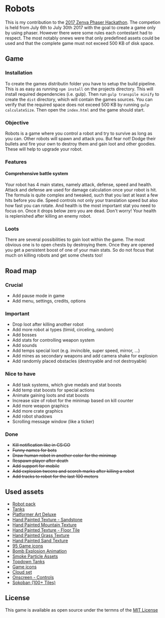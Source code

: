 # Robots

This is my contribution to the [2017 Zenva Phaser Hackathon](https://gamedevacademy.org/first-zenva-phaser-hackathon/?a=13). 
The competion is held from July 6th to July 30th 2017 with the goal to create
a game only by using phaser. However there were some rules each contestant 
had to respect. The most notably onews were that only predefined assets 
could be used and that the complete game must not exceed 500 KB of disk space.

## Game

### Installation

To create the games distributin folder you have to setup the build
pipeline. This is as easy as running `npm install` on the projects 
directory. This will install required dependencies (i.e. gulp). Then 
run `gulp transpile minify` to create the `dist` directory, which will
contain the games sources. You can verify that the required space does not
exceed 500 KB by running `gulp calculateSize`. Then open the `index.html`
and the game should start.

### Objective

Robots is a game where you control a robot and try to survive as long as
you can. Other robots will spawn and attack you. But fear not! Dodge 
their bullets and fire your own to destroy them and gain loot and other 
goodies. These will help to upgrade your robot. 

### Features

#### Comprehensive battle system

Your robot has 4 main states, namely attack, defense, speed and health.
Attack and defense are used for damage calculation once your robot is hit. 
The formula is quite complex and tweaked, such that you last at least a few 
hits before you die. Speed controls not only your translation speed but 
also how fast you can rotate. And health is the most important stat you 
need to focus on. Once it drops below zero you are dead. Don't worry!
Your health is replenished after killing an enemy robot.

### Loots

There are several possibilities to gain loot within the game. The most 
obvious one is to open chests by destroying them. Once they are opened
you get a persistent boost of one of your main stats. So do not focus 
that much on killing robots and get some chests too!

## Road map

### Crucial

* Add pause mode in game
* Add menu, settings, credits, options

### Important

* Drop loot after killing another robot
* Add more robot ai types (timid, circeling, random)
* Add bosses
* Add stats for controlling weapon system
* Add sounds
* Add temps special loot (e.g. invincible, super speed, mirror, ...)
* Add mines as secondary weapons and add camera shake for explosion
* Add randomly placed obstacles (destroyable and not destroyable)

### Nice to have

* Add task systems, which give medals and stat boosts
* Add temp stat boosts for special actions
* Animate gaining loots and stat boosts
* Increase size of robot for the minimap based on kill counter
* Add more weapon graphics
* Add more crate graphics
* Add robot shadows
* Scrolling message window (like a ticker)

### Done

* ~~Kill notification like in CS:GO~~
* ~~Funny names for bots~~
* ~~Draw human robot in another color for the minimap~~
* ~~Respawn player after death~~
* ~~Add support for mobile~~
* ~~Add explosion tweens and scorch marks after killing a robot~~
* ~~Add tracks to robot for the last 100 meters~~


## Used assets

* [Robot pack](http://kenney.nl/assets/robot-pack)
* [Tanks](http://kenney.nl/assets/tanks)
* [Platformer Art Deluxe](http://kenney.nl/assets/platformer-art-deluxe)
* [Hand Painted Texture - Sandstone](https://opengameart.org/content/hand-painted-texture-sandstone)
* [Hand Painted Mountain Texture](https://opengameart.org/content/hand-painted-mountain-texture)
* [Hand Painted Texture - Floor Tile](https://opengameart.org/content/hand-painted-texture-floor-tile)
* [Hand Painted Grass Texture](https://opengameart.org/content/hand-painted-grass-texture)
* [Hand Painted Sand Texture](https://opengameart.org/content/hand-painted-sand-texture-0)
* [95 Game icons](https://opengameart.org/content/95-game-icons)
* [Bomb Explosion Animation](https://opengameart.org/content/bomb-explosion-animation)
* [Smoke Particle Assets](https://opengameart.org/content/smoke-particle-assets)
* [Topdown Tanks](https://kenney.nl/assets/topdown-tanks)
* [Game icons](https://opengameart.org/content/game-icons)
* [Cloud set](https://opengameart.org/content/cloud-set)
* [Onscreen - Controls](http://kenney.nl/assets/onscreen-controls)
* [Sokoban (100+ Tiles)](https://opengameart.org/content/sokoban-100-tiles)

## License

This game is available as open source under the termns of the [MIT License](https://opensource.org/licenses/MIT)